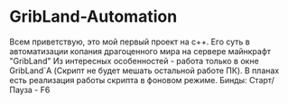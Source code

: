 # GribLand-Automation
Всем приветствую, это мой первый проект на c++.
Его суть в автоматизации копания драгоценного мира на сервере майнкрафт "GribLand"
Из интересных особенностей - работа только в окне GribLand`A (Скрипт не будет мешать остальной работе ПК).
В планах есть реализация работы скрипта в фоновом режиме.
Бинды:
Старт/Пауза - F6

